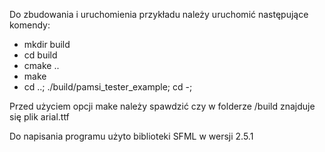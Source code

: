 Do zbudowania i uruchomienia przykładu należy uruchomić następujące komendy:

* mkdir build
* cd build
* cmake ..
* make
* cd ..; ./build/pamsi_tester_example; cd -;

Przed użyciem opcji make należy spawdzić czy w folderze /build znajduje się plik arial.ttf

Do napisania programu użyto biblioteki SFML w wersji 2.5.1
